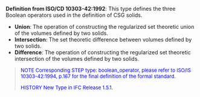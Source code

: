 **Definition from ISO/CD 10303-42:1992**: This type defines the three Boolean operators used in the definition of CSG solids.

* **Union**: The operation of constructing the regularized set theoretic union of the volumes defined by two solids. 
* **Intersection**: The set theoretic difference between volumes defined by two solids. 
* **Difference**: The operation of constructing the regularized set theoretic intersection of the volumes defined by two solids. 

> <font color="#0000FF" size="-1">NOTE Corresponding STEP type:
		  boolean_operator, please refer to ISO/IS 10303-42:1994, p.167 for the final
		  definition of the formal standard. </font>
> 
> <font color="#0000FF" size="-1"> HISTORY New Type in IFC Release
		  1.5.1.</font>
>
